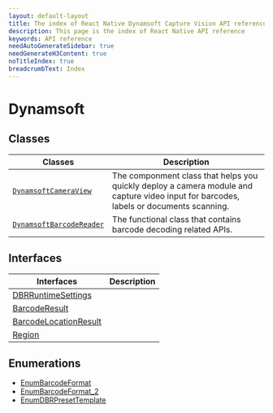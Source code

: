 ```yaml
---
layout: default-layout
title: The index of React Native Dynamsoft Capture Vision API reference
description: This page is the index of React Native API reference
keywords: API reference
needAutoGenerateSidebar: true
needGenerateH3Content: true
noTitleIndex: true
breadcrumbText: Index
---
```


# Dynamsoft

## Classes

| Classes | Description |
| ------- | ----------- |
| [`DynamsoftCameraView`](camera-view.md) | The componment class that helps you quickly deploy a camera module and capture video input for barcodes, labels or documents scanning. |
| [`DynamsoftBarcodeReader`](barcode-reader.md) | The functional class that contains barcode decoding related APIs. |

## Interfaces

| Interfaces | Description |
| ---------- | ----------- |
| [DBRRuntimeSettings](interface-dbr-runtime-settings.md) |  |
| [BarcodeResult](interface-barcode-result.md) |  |
| [BarcodeLocationResult](interface-barcode-location-result.md) |  |
| [Region](interface-region.md) |  |

## Enumerations

* [EnumBarcodeFormat](enum-barcodeformat.md)
* [EnumBarcodeFormat_2](enum-barcodeformat2.md)
* [EnumDBRPresetTemplate](enum-dbr-presettemplate.md)

